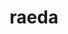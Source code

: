 ---
title: raeda
meaning: carriage
ch: [ten, fourteen]
pos: noun
stem: raed
genend: ae
abbgender: f.
abbgender2: fem.
gender: feminine
declension: first
sixms: R
six: y
---